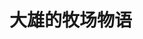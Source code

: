 # 大雄的牧场物语

<script async src="https://pagead2.googlesyndication.com/pagead/js/adsbygoogle.js"></script>
<!-- 广告1 -->
<ins class="adsbygoogle"
     style="display:block"
     data-ad-client="ca-pub-5834553078672615"
     data-ad-slot="5156697025"
     data-ad-format="auto"
     data-full-width-responsive="true"></ins>
<script>
     (adsbygoogle = window.adsbygoogle || []).push({});
</script>


<ins class="adsbygoogle"
     style="display:block; text-align:center;"
     data-ad-layout="in-article"
     data-ad-format="fluid"
     data-ad-client="ca-pub-5834553078672615"
     data-ad-slot="1991246128"></ins>
<script>
     (adsbygoogle = window.adsbygoogle || []).push({});
</script> 
